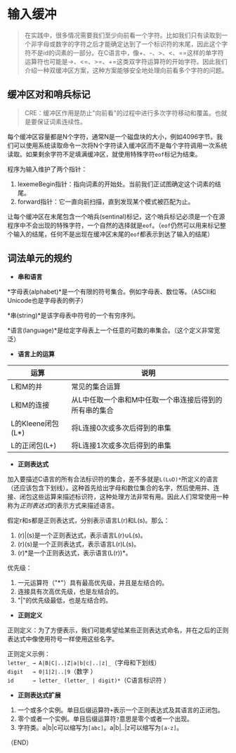 # 输入缓冲    

> 在实践中，很多情况需要我们至少向前看一个字符。比如我们只有读取到一个非字母或数字的字符之后才能确定达到了一个标识符的末尾，因此这个字符不是id的词素的一部分。在C语言中，像+、-、>、<、==这样的单字符运算符也可能是->、<=、>=、+=这类双字符运算符的开始字符。因此我们介绍一种双缓冲区方案，这种方案能够安全地处理向前看多个字符的问题。    


## 缓冲区对和哨兵标记    

> CRE：缓冲区作用是防止"向前看"的过程中进行多次字符移动和覆盖。也就是要保证词素连续性。    

每个缓冲区容量都是N个字符，通常N是一个磁盘块的大小，例如4096字节。我们可以使用系统读取命令一次将N个字符读入缓冲区而不是每个字符调用一次系统读取。如果剩余字符不足填满缓冲区，就使用特殊字符`eof`标记为结束。        

程序为输入维护了两个指针：  
1. lexemeBegin指针：指向词素的开始处。当前我们正试图确定这个词素的结尾。  
2. forward指针：它一直向前扫描，直到发现某个模式被匹配为止。    

让每个缓冲区在末尾包含一个哨兵(sentinal)标记，这个哨兵标记必须是一个在源程序中不会出现的特殊字符，一个自然的选择就是`eof`。（`eof`仍然可以用来标记整个输入的结尾，任何不是出现在缓冲区末尾的`eof`都表示到达了输入的结尾）      



## 词法单元的规约    


- **串和语言**    

*字母表(alphabet)*是一个有限的符号集合。例如字母表、数位等。（ASCII和Unicode也是字母表的例子）  

*串(string)*是该字母表中符号的一个有穷序列。    

*语言(language)*是给定字母表上一个任意的可数的串集合。（这个定义非常宽泛）    


- **语言上的运算**    

|运算|说明|
|-|-|
|L和M的并|常见的集合运算|
|L和M的连接|从L中任取一个串和M中任取一个串连接后得到的所有串的集合|
|L的Kleene闭包(L*)|将L连接0次或多次后得到的串集|
|L的正闭包(L+)|将L连接1次或多次后得到的串集|  



- **正则表达式**    

加入要描述C语言的所有合法标识符的集合，差不多就是`L(L∪D)*`所定义的语言（还应该包含下划线）。这种首先给出字母和数位集合的名字，然后使用并、连接、闭包这些运算来描述标识符，这种处理方法非常有用。因此人们常常使用一种称为*正则表达式*的表示方式来描述语言。    


假定r和s都是正则表达式，分别表示语言L(r)和L(s)。那么：  
1. (r)|(s)是一个正则表达式，表示语言L(r)∪L(s)。  
2. (r)(s)是一个正则表达式，表示语言L(r)L(s)。  
3. (r)\*是一个正则表达式，表示语言(L(r))\*。    


优先级：  
1. 一元运算符（"\*"）具有最高优先级，并且是左结合的。    
2. 连接具有次高优先级，也是左结合的。  
3. "|"的优先级最低，也是左结合的。    


- **正则定义**    

正则定义：为了方便表示，我们可能希望给某些正则表达式命名，并在之后的正则表达式中像使用符号一样使用这些名字。    

正则定义示例：  
`letter_ → A|B|C|..|Z|a|b|c|..|z|_`（字母和下划线）  
`digit   → 0|1|2|..|9`（数字 ）  
`id      → letter_ (letter_ | digit)*`（C语言标识符 ）    


- **正则表达式扩展**    

1. 一个或多个实例。单目后缀运算符`+`表示一个正则表达式及其语言的正闭包。    
2. 零个或者一个实例。单目后缀运算符`?`意思是零个或者一个出现。  
3. 字符类。a|b|c可以缩写为`[abc]`。a|b|..|z可以缩写为`[a-z]`。    



（END）  

